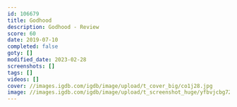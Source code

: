 ```yaml
---
id: 106679
title: Godhood
description: Godhood - Review
score: 60
date: 2019-07-10
completed: false
goty: []
modified_date: 2023-02-28
screenshots: []
tags: []
videos: []
cover: //images.igdb.com/igdb/image/upload/t_cover_big/co1j28.jpg
image: //images.igdb.com/igdb/image/upload/t_screenshot_huge/yfbvjcbg72mio2xfzi1k.jpg
---
```

